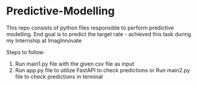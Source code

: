 # Predictive-Modelling
This repo consists of python files responsible to perform predictive modelling.
End goal is to predict the target rate - achieved this task during my Internship at ImagInnovate

Steps to follow:
1) Run main1.py file with the given csv file as input
2) Run app.py file to utilize FastAPI to check predictions or Run main2.py file to check predictions in terminal
